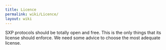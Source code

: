```yaml
---
title: Licence
permalink: wiki/Licence/
layout: wiki
---
```


SXP protocols should be totally open and free. This is the only things
that its license should enforce. We need some advice to choose the most
adequate license.
